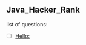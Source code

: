 Java_Hacker_Rank
---------------

list of questions:

+[ ] [Hello:](https://www.hackerrank.com/challenges/welcome-to-java/problem)